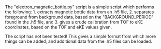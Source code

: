 The "electron_magnetic_bottle.py" script is a simple script which performs the
following:
    1. extracts magnetic bottle data from an .h5 file,
    2. separates foreground from background data, based on the
       "BACKGROUND_PERIOD"  found in the .h5 file, and
    3. gives a crude calibration from TOF to eKE coordinates, based on the TOF
       and eKE values given.
    
The script has not been tested! This gives a simple format from which more
things can be added, and additional data from the .h5 files can be loaded.